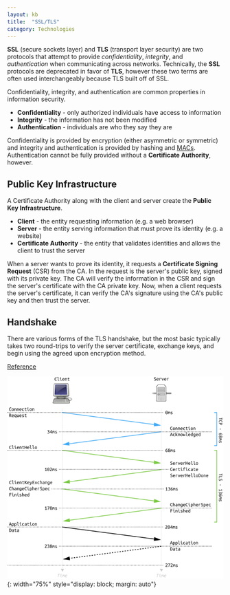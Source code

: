 ```yaml
---
layout: kb
title:  "SSL/TLS"
category: Technologies
---
```


**SSL** (secure sockets layer) and **TLS** (transport layer security)
are two protocols that attempt to provide *confidentiality*, *integrity*,
and *authentication* when communicating across networks. Technically,
the **SSL** protocols are deprecated in favor of **TLS**, however these
two terms are often used interchangeably because TLS built off of SSL.

Confidentiality, integrity, and authentication are common properties in
information security.

* **Confidentiality** - only authorized individuals have access to information
* **Integrity** - the information has not been modified
* **Authentication** - individuals are who they say they are

Confidentiality is provided by encryption (either asymmetric or
symmetric) and integrity and authentication is provided by hashing and
[MACs](/knowledge/mac.html). Authentication cannot be fully provided
without a **Certificate Authority**, however.

## Public Key Infrastructure
A Certificate Authority along with the client and server create the
**Public Key Infrastructure**.

* **Client** - the entity requesting information (e.g. a web browser)
* **Server** - the entity serving information that must prove its identity
               (e.g. a website)
* **Certificate Authority** - the entity that validates identities and
                              allows the client to trust the server

When a server wants to prove its identity, it requests a **Certificate
Signing Request** (CSR) from the CA. In the request is the server's public
key, signed with its private key. The CA will verify the information in
the CSR and sign the server's certificate with the CA private key. Now,
when a client requests the server's certificate, it can verify the CA's
signature using the CA's public key and then trust the server.

## Handshake
There are various forms of the TLS handshake, but the most basic typically
takes two round-trips to verify the server certificate, exchange keys, and
begin using the agreed upon encryption method.

[Reference](https://en.wikipedia.org/wiki/Transport_Layer_Security#TLS_handshake)

![TLS Handshake](/assets/kb/tls-handshake.svg){: width="75%" style="display: block; margin: auto"}
